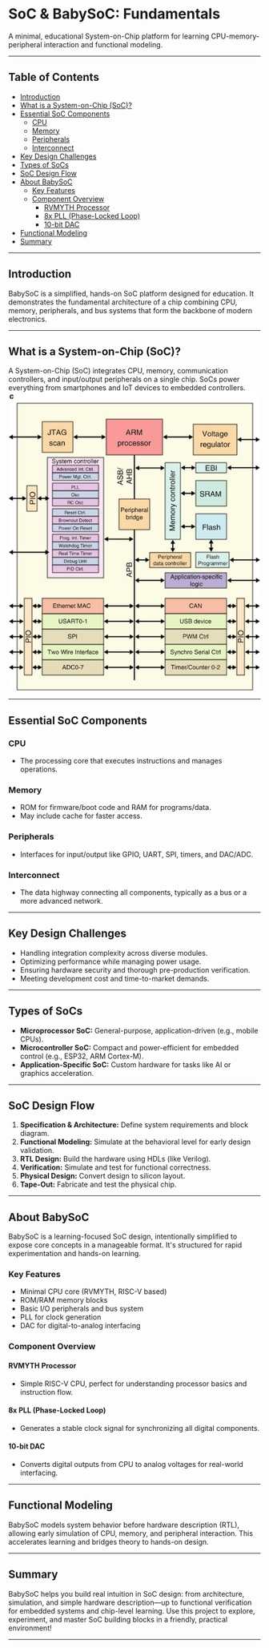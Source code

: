 # SoC & BabySoC: Fundamentals

A minimal, educational System-on-Chip platform for learning CPU-memory-peripheral interaction and functional modeling.

---

## Table of Contents

- [Introduction](#introduction)
- [What is a System-on-Chip (SoC)?](#what-is-a-system-on-chip-soc)
- [Essential SoC Components](#essential-soc-components)
  - [CPU](#cpu)
  - [Memory](#memory)
  - [Peripherals](#peripherals)
  - [Interconnect](#interconnect)
- [Key Design Challenges](#key-design-challenges)
- [Types of SoCs](#types-of-socs)
- [SoC Design Flow](#soc-design-flow)
- [About BabySoC](#about-babysoc)
  - [Key Features](#key-features)
  - [Component Overview](#component-overview)
    - [RVMYTH Processor](#rvmyth-processor)
    - [8x PLL (Phase-Locked Loop)](#8x-pll-phase-locked-loop)
    - [10-bit DAC](#10-bit-dac)
- [Functional Modeling](#functional-modeling)
- [Summary](#summary)

---

## Introduction

BabySoC is a simplified, hands-on SoC platform designed for education. It demonstrates the fundamental architecture of a chip combining CPU, memory, peripherals, and bus systems that form the backbone of modern electronics.

---

## What is a System-on-Chip (SoC)?

A System-on-Chip (SoC) integrates CPU, memory, communication controllers, and input/output peripherals on a single chip. SoCs power everything from smartphones and IoT devices to embedded controllers.
![image](https://github.com/JANADINI/RISC-V-TAPEOUT/blob/main/Week-2/Part-1/Pictures/SoC.jpeg)

---

## Essential SoC Components

### CPU

- The processing core that executes instructions and manages operations.

### Memory

- ROM for firmware/boot code and RAM for programs/data.
- May include cache for faster access.

### Peripherals

- Interfaces for input/output like GPIO, UART, SPI, timers, and DAC/ADC.

### Interconnect

- The data highway connecting all components, typically as a bus or a more advanced network.

---

## Key Design Challenges

- Handling integration complexity across diverse modules.
- Optimizing performance while managing power usage.
- Ensuring hardware security and thorough pre-production verification.
- Meeting development cost and time-to-market demands.

---

## Types of SoCs

- **Microprocessor SoC:** General-purpose, application-driven (e.g., mobile CPUs).
- **Microcontroller SoC:** Compact and power-efficient for embedded control (e.g., ESP32, ARM Cortex-M).
- **Application-Specific SoC:** Custom hardware for tasks like AI or graphics acceleration.

---

## SoC Design Flow

1. **Specification & Architecture:** Define system requirements and block diagram.
2. **Functional Modeling:** Simulate at the behavioral level for early design validation.
3. **RTL Design:** Build the hardware using HDLs (like Verilog).
4. **Verification:** Simulate and test for functional correctness.
5. **Physical Design:** Convert design to silicon layout.
6. **Tape-Out:** Fabricate and test the physical chip.

---

## About BabySoC

BabySoC is a learning-focused SoC design, intentionally simplified to expose core concepts in a manageable format. It's structured for rapid experimentation and hands-on learning.

### Key Features

- Minimal CPU core (RVMYTH, RISC-V based)
- ROM/RAM memory blocks
- Basic I/O peripherals and bus system
- PLL for clock generation
- DAC for digital-to-analog interfacing

### Component Overview

#### RVMYTH Processor

- Simple RISC-V CPU, perfect for understanding processor basics and instruction flow.

#### 8x PLL (Phase-Locked Loop)

- Generates a stable clock signal for synchronizing all digital components.

#### 10-bit DAC

- Converts digital outputs from CPU to analog voltages for real-world interfacing.

---

## Functional Modeling

BabySoC models system behavior before hardware description (RTL), allowing early simulation of CPU, memory, and peripheral interaction. This accelerates learning and bridges theory to hands-on design.

---

## Summary

BabySoC helps you build real intuition in SoC design: from architecture, simulation, and simple hardware description—up to functional verification for embedded systems and chip-level learning. Use this project to explore, experiment, and master SoC building blocks in a friendly, practical environment!

---


